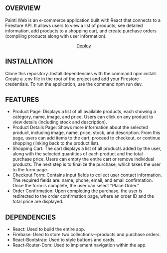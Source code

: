 ## <b>OVERVIEW</b>
Painti Web is an e-commerce application built with React that connects to a Firestore API. It allows users to view a list of products, see detailed information, add products to a shopping cart, and create purchase orders (compiling products along with user information).

<div align='center'>
  <a href="https://ecommerce-react-3dm7j5jc9-marinapamparas.vercel.app/" target="_blank">
    Deploy
  </a>
</div>

## <b>INSTALLATION</b>
Clone this repository.
Install dependencies with the command npm install.
Create a .env file in the root of the project and add your Firestore credentials.
To run the application, use the command npm run dev.

## <b>FEATURES</b>

-   Product Page: Displays a list of all available products, each showing a category, name, image, and price. Users can click on any product to view details (including stock and description).
-   Product Details Page: Shows more information about the selected product, including image, name, price, stock, and description. From this page, users can add items to the cart, proceed to checkout, or continue shopping (linking back to the product list).
-   Shopping Cart: The cart displays a list of all products added by the user, along with the selected quantities of each product and the total purchase price. Users can empty the entire cart or remove individual products. The next step is to finalize the purchase, which takes the user to the form page.
-   Checkout Form: Contains input fields to collect user contact information. The required fields are: name, phone, email, and email confirmation. Once the form is complete, the user can select "Place Order."
-   Order Confirmation: Upon completing the purchase, the user is redirected to the order confirmation page, where an order ID and the total price are displayed.

## <b>DEPENDENCIES</b>

-   React: Used to build the entire app.
-   Firebase: Used to store two collections—products and purchase orders.
-   React-Bootstrap: Used to style buttons and cards.
-   React-Router-Dom: Used to implement navigation within the app.
